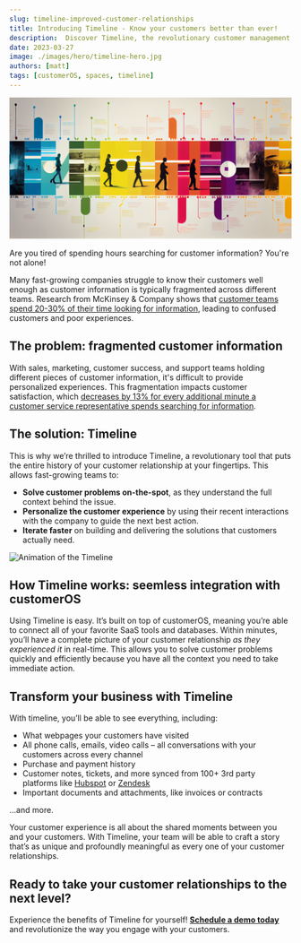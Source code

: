 ```yaml
---
slug: timeline-improved-customer-relationships
title: Introducing Timeline - Know your customers better than ever!
description:  Discover Timeline, the revolutionary customer management tool that consolidates your customers' entire journey in one place, saving you time and enhancing customer relationships. Schedule a demo today!
date: 2023-03-27
image: ./images/hero/timeline-hero.jpg
authors: [matt]
tags: [customerOS, spaces, timeline]
---
```


![Timeline hero image](images/hero/timeline-hero.jpg)

Are you tired of spending hours searching for customer information? You're not alone!

Many fast-growing companies struggle to know their customers well enough as customer information is typically fragmented across different teams. Research from McKinsey & Company shows that [customer teams spend 20-30% of their time looking for information][mckinsey], leading to confused customers and poor experiences.

<!--truncate-->

## The problem: fragmented customer information

With sales, marketing, customer success, and support teams holding different pieces of customer information, it's difficult to provide personalized experiences. This fragmentation impacts customer satisfaction, which [decreases by 13% for every additional minute a customer service representative spends searching for information][hbr].

## The solution:  Timeline

This is why we’re thrilled to introduce Timeline, a revolutionary tool that puts the entire history of your customer relationship at your fingertips.  This allows fast-growing teams to:

- **Solve customer problems on-the-spot**, as they understand the full context behind the issue.
- **Personalize the customer experience** by using their recent interactions with the company to guide the next best action.
- **Iterate faster** on building and delivering the solutions that customers actually need.

![Animation of the Timeline](images/Timeline-only.gif)

## How Timeline works: seemless integration with customerOS

Using Timeline is easy.  It’s built on top of customerOS, meaning you’re able to connect all of your favorite SaaS tools and databases.  Within minutes, you’ll have a complete picture of your customer relationship *as they experienced it* in real-time.  This allows you to solve customer problems quickly and efficiently because you have all the context you need to take immediate action.

## Transform your business with Timeline

With timeline, you’ll be able to see everything, including:

- What webpages your customers have visited
- All phone calls, emails, video calls – all conversations with your customers across every channel
- Purchase and payment history
- Customer notes, tickets, and more synced from 100+ 3rd party platforms like [Hubspot][hubspot] or [Zendesk][zendesk]
- Important documents and attachments, like invoices or contracts

…and more.  

Your customer experience is all about the shared moments between you and your customers.  With Timeline, your team will be able to craft a story that’s as unique and profoundly meaningful as every one of your customer relationships.  

## Ready to take your customer relationships to the next level?

Experience the benefits of Timeline for yourself!  [**Schedule a demo today**][demo] and revolutionize the way you engage with your customers.

<!---References--->

[demo]: /
[hbr]: https://hbr.org/2007/02/understanding-customer-experience
[hubspot]: /guides/connectors/hubspot/
[mckinsey]: https://www.mckinsey.com/capabilities/people-and-organizational-performance/our-insights/if-were-all-so-busy-why-isnt-anything-getting-done
[waitlist]: /waitlist/
[zendesk]: /guides/connectors/zendesk-support/
